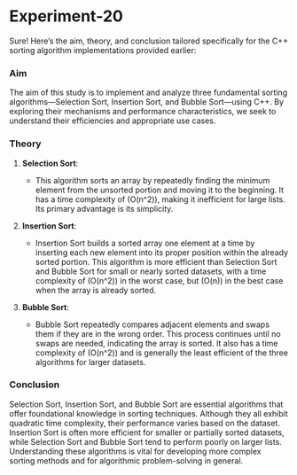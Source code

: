 # Experiment-20
Sure! Here’s the aim, theory, and conclusion tailored specifically for the C++ sorting algorithm implementations provided earlier:

### Aim
The aim of this study is to implement and analyze three fundamental sorting algorithms—Selection Sort, Insertion Sort, and Bubble Sort—using C++. By exploring their mechanisms and performance characteristics, we seek to understand their efficiencies and appropriate use cases.

### Theory

1. **Selection Sort**:
   - This algorithm sorts an array by repeatedly finding the minimum element from the unsorted portion and moving it to the beginning. It has a time complexity of \(O(n^2)\), making it inefficient for large lists. Its primary advantage is its simplicity.

2. **Insertion Sort**:
   - Insertion Sort builds a sorted array one element at a time by inserting each new element into its proper position within the already sorted portion. This algorithm is more efficient than Selection Sort and Bubble Sort for small or nearly sorted datasets, with a time complexity of \(O(n^2)\) in the worst case, but \(O(n)\) in the best case when the array is already sorted.

3. **Bubble Sort**:
   - Bubble Sort repeatedly compares adjacent elements and swaps them if they are in the wrong order. This process continues until no swaps are needed, indicating the array is sorted. It also has a time complexity of \(O(n^2)\) and is generally the least efficient of the three algorithms for larger datasets.

### Conclusion
Selection Sort, Insertion Sort, and Bubble Sort are essential algorithms that offer foundational knowledge in sorting techniques. Although they all exhibit quadratic time complexity, their performance varies based on the dataset. Insertion Sort is often more efficient for smaller or partially sorted datasets, while Selection Sort and Bubble Sort tend to perform poorly on larger lists. Understanding these algorithms is vital for developing more complex sorting methods and for algorithmic problem-solving in general.

